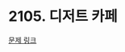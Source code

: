 # 2105. 디저트 카페

[문제 링크](https://swexpertacademy.com/main/talk/solvingClub/problemView.do?solveclubId=AZC_w6Z6yygDFAQW&contestProbId=AWXRQm6qfL0DFAUo&probBoxId=AZDJUP6q-gIDFAVs&type=PROBLEM&problemBoxTitle=7d_recommend&problemBoxCnt=2)